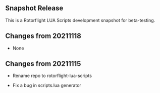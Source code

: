 ## Snapshot Release

This is a Rotorflight LUA Scripts development snapshot for beta-testing.

## Changes from 20211118

- None

## Changes from 20211115

- Rename repo to rotorflight-lua-scripts

- Fix a bug in scripts.lua generator

